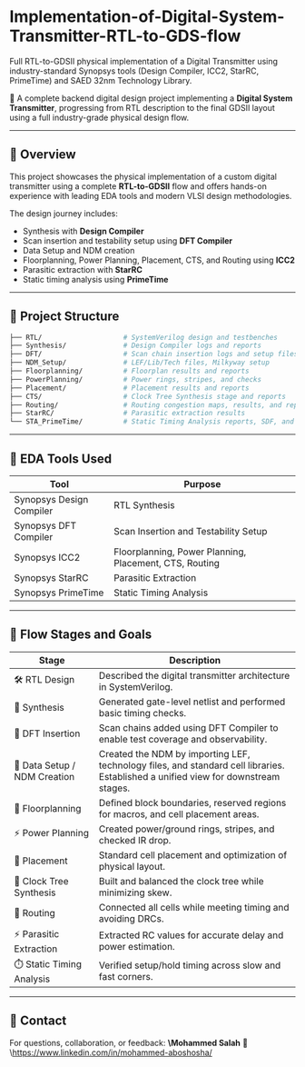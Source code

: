 # Implementation-of-Digital-System-Transmitter-RTL-to-GDS-flow

Full RTL-to-GDSII physical implementation of a Digital Transmitter using industry-standard Synopsys tools (Design Compiler, ICC2, StarRC, PrimeTime) and SAED 32nm Technology Library.

🎯 A complete backend digital design project implementing a **Digital System Transmitter**, progressing from RTL description to the final GDSII layout using a full industry-grade physical design flow.

---

## 📘 Overview

This project showcases the physical implementation of a custom digital transmitter using a complete **RTL-to-GDSII** flow and offers hands-on experience with leading EDA tools and modern VLSI design methodologies.

The design journey includes:
- Synthesis with **Design Compiler**
- Scan insertion and testability setup using **DFT Compiler**
- Data Setup and NDM creation
- Floorplanning, Power Planning, Placement, CTS, and Routing using **ICC2**
- Parasitic extraction with **StarRC**
- Static timing analysis using **PrimeTime**

---

## 📌 Project Structure

```bash
├── RTL/                    # SystemVerilog design and testbenches
├── Synthesis/              # Design Compiler logs and reports
├── DFT/                    # Scan chain insertion logs and setup files
├── NDM_Setup/              # LEF/Lib/Tech files, Milkyway setup
├── Floorplanning/          # Floorplan results and reports
├── PowerPlanning/          # Power rings, stripes, and checks
├── Placement/              # Placement results and reports
├── CTS/                    # Clock Tree Synthesis stage and reports
├── Routing/                # Routing congestion maps, results, and reports
├── StarRC/                 # Parasitic extraction results
└── STA_PrimeTime/          # Static Timing Analysis reports, SDF, and histogram
```

---

## 🧰 EDA Tools Used


| Tool                     | Purpose                                                |
| ------------------------ | ------------------------------------------------------ |
| Synopsys Design Compiler | RTL Synthesis                                          |
| Synopsys DFT Compiler    | Scan Insertion and Testability Setup                   |
| Synopsys ICC2            | Floorplanning, Power Planning, Placement, CTS, Routing |
| Synopsys StarRC          | Parasitic Extraction                                   |
| Synopsys PrimeTime       | Static Timing Analysis                                 |


---

## 🚀 Flow Stages and Goals

| Stage                        | Description                                                                                                                        |
| ---------------------------- | ---------------------------------------------------------------------------------------------------------------------------------- |
| 🛠️ RTL Design               | Described the digital transmitter architecture in SystemVerilog.                                                                   |
| 🔧 Synthesis                 | Generated gate-level netlist and performed basic timing checks.                                                                    |
| 🔬 DFT Insertion             | Scan chains added using DFT Compiler to enable test coverage and observability.                                                    |
| 🧾 Data Setup / NDM Creation | Created the NDM by importing LEF, technology files, and standard cell libraries. Established a unified view for downstream stages. |
| 📐 Floorplanning             | Defined block boundaries, reserved regions for macros, and cell placement areas.                                                   |
| ⚡ Power Planning             | Created power/ground rings, stripes, and checked IR drop.                                                                          |
| 🧩 Placement                 | Standard cell placement and optimization of physical layout.                                                                       |
| 🔁 Clock Tree Synthesis      | Built and balanced the clock tree while minimizing skew.                                                                           |
| 🔗 Routing                   | Connected all cells while meeting timing and avoiding DRCs.                                                                        |
| ⚡ Parasitic Extraction       | Extracted RC values for accurate delay and power estimation.                                                                       |
| ⏱️ Static Timing Analysis    | Verified setup/hold timing across slow and fast corners.                                                                           |


---

## 📩 Contact

For questions, collaboration, or feedback:
**\Mohammed Salah**
🔗 \https://www.linkedin.com/in/mohammed-aboshosha/

